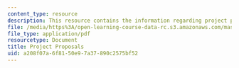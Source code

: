 ```yaml
---
content_type: resource
description: This resource contains the information regarding project proposals.
file: /media/https%3A/open-learning-course-data-rc.s3.amazonaws.com/mas-965-nextlab-i-designing-mobile-technologies-for-the-next-billion-users-fall-2008/a208f07a6f8150e97a37890c2575bf52_MITMAS_965F08_Lec02.pdf
file_type: application/pdf
resourcetype: Document
title: Project Proposals
uid: a208f07a-6f81-50e9-7a37-890c2575bf52
---
```

